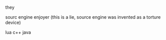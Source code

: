 they

sourc engine enjoyer (this is a lie, source engine was invented as a torture device)

lua
c++
java
<!---
iiandromedaa/iiandromedaa is a ✨ special ✨ repository because its `README.md` (this file) appears on your GitHub profile.
You can click the Preview link to take a look at your changes.
--->
